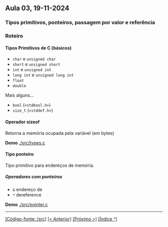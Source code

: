 ## Aula 03,  19-11-2024 
### Tipos primitivos, ponteiros, passagem por valor e referência 

### Roteiro

#### Tipos Primitivos de C (básicos)

* `char` e `unsigned char`
* `short` e `unsigned short`
* `int` e `unsigned int`
* `long int` e `unsigned long int`
* `float`
* `double`

Mais alguns...
* `bool` (`<stdbool.h>`)
* `size_t` (`<stddef.h>`)

#### Operador sizeof

Retorna a memória ocupada pela variável (em bytes)

**Demo** [./src/types.c](./src/types.c)

#### Tipo ponteiro

Tipo primitivo para endereços de memória.

##### Operadores com ponteiros

* `&` endereço de
* `*` dereference

**Demo** [./src/pointer.c](./src/pointer.c)



___
[[Código-fonte: /src]](./src)   [[< Anterior]](../aula02/aula02.md) [[Próximo >]](../aula04/aula04.md)  [[Índice ^]](../index.md)


